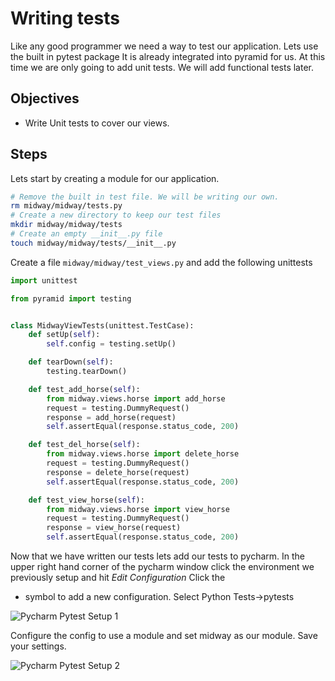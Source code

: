 # Writing tests

Like any good programmer we need a way to test our application. Lets use the built in pytest package
It is already integrated into pyramid for us. At this time we are only going to add unit tests. We
will add functional tests later.

## Objectives
* Write Unit tests to cover our views.
## Steps

Lets start by creating a module for our application. 

```bash
# Remove the built in test file. We will be writing our own. 
rm midway/midway/tests.py
# Create a new directory to keep our test files
mkdir midway/midway/tests
# Create an empty __init__.py file
touch midway/midway/tests/__init__.py
```

Create a file `midway/midway/test_views.py` and add the following unittests

```python
import unittest

from pyramid import testing


class MidwayViewTests(unittest.TestCase):
    def setUp(self):
        self.config = testing.setUp()

    def tearDown(self):
        testing.tearDown()

    def test_add_horse(self):
        from midway.views.horse import add_horse
        request = testing.DummyRequest()
        response = add_horse(request)
        self.assertEqual(response.status_code, 200)

    def test_del_horse(self):
        from midway.views.horse import delete_horse
        request = testing.DummyRequest()
        response = delete_horse(request)
        self.assertEqual(response.status_code, 200)

    def test_view_horse(self):
        from midway.views.horse import view_horse
        request = testing.DummyRequest()
        response = view_horse(request)
        self.assertEqual(response.status_code, 200)
```

Now that we have written our tests lets add our tests to pycharm. In the upper right hand corner of
the pycharm window click the environment we previously setup and hit *Edit Configuration* Click the 
+ symbol to add a new configuration. Select Python Tests->pytests

![Pycharm Pytest Setup 1](https://raw.githubusercontent.com/kellanjacobs/midwaypython/master/docs/003_writing_tests/images/pycharmtest1.png)

Configure the config to use a module and set midway as our module. Save your settings. 

![Pycharm Pytest Setup 2](https://raw.githubusercontent.com/kellanjacobs/midwaypython/master/docs/003_writing_tests/images/pycharmtest2.png)


